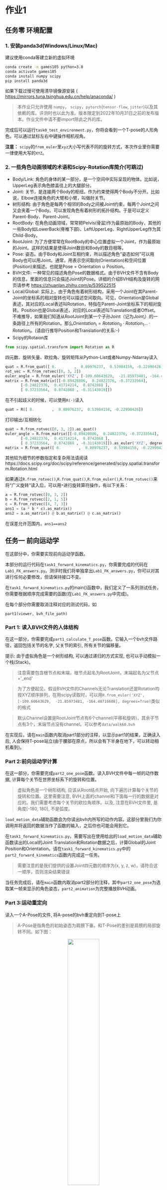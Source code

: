 # 作业1

## 任务零  环境配置

### 1. 安装panda3d(Windows/Linux/Mac)

建议使用conda等建立新的虚拟环境
```bash
conda create -n games105 python=3.8
conda activate games105
conda install numpy scipy
pip install panda3d
```
如果下载过慢可使用清华镜像源安装 ( https://mirrors.tuna.tsinghua.edu.cn/help/anaconda/ )

> 本作业只允许使用 `numpy`， `scipy`，`pytorch`(`tensor-flow`, `jitter`)以及其依赖的库。评测时也以此为准。版本限定到2022年10月31日之前的发布版本。作业文件中请不要import除此之外的库。

完成后可以运行`task0_test_environment.py`，你将会看到一个T-pose的人形角色。可以通过鼠标左右中键操作相机视角。

**注意：** `scipy`的`from_euler`里`xyz`大小写代表不同的旋转方式，本次作业里你需要一律使用大写的`XYZ`。

### 2. 一些角色动画领域的术语和Scipy-Rotation库简介(可跳过)

* Body/Link: 角色的身体的某一部分，是一个空间中实际呈现的物体。比如说，UpperLeg表示角色膝盖往上的大腿部分。
* Joint: 关节，是连接两个Body的枢纽。作为约束使得两个Body不分开。比如说，Elbow连接角色的大臂和小臂，叫做肘关节。
* 树形结构: 由于角色是每两个相邻的Body之间被Joint约束，每两个Joint之间又会夹着一个Body。可以发现角色有着树形的拓扑结构。于是可以定义Parent-Body、Parent-Joint。
* RootBody: 在角色动画领域，常常把Pelvis(骨盆)作为最原始的Body，其他的一些Body如LowerBack(脊椎下部)、LeftUpperLeg、RightUpperLeg作为其Child-Body。
* RootJoint: 为了方便常常在RootBody的中心位置虚拟一个Joint，作为最原始的Joint。这样的结果是使得Joint数目和Body的数目相等。
* Pose: 姿态。由于Body和Joint互相约束，所以描述角色“姿态如何”可以用Body也可以用Joint。通常，用表示空间取向(Orientation)和空间位置(Position)来描述。也就是Pose = Orientation $\cup$ Position。
* BVH文件: 一种常见的描述角色Pose的数据格式。由于BVH文件不含有Body的信息，里面的信息只会描述Joint的Pose。详细的介绍BVH结构及旋转的网页请参考 https://zhuanlan.zhihu.com/p/539522515
* Local/Global: 实际上，由于角色有着树形结构，采用一个Joint在其Parent-Joint的坐标系的相对旋转也可以描述空间取向。可见，Orientation是Global表述，其对应的Local表述叫Rotation，特指在Parent-Joint坐标系下的相对旋转。Position也是Global表述，对应的Local表述叫Translation或者Offset。不难推导，如果我们知道从RootJoint到某一个子孙Joint（记为$Joint_{i}$）的一条路径上所有的Rotation。那么$Orientation_i=Rotation_0\cdot Rotation_1 ... \cdot Rotation_i$。(请自行推导Position和Translation的关系:-)
* Scipy的Rotaion库
```python
from scipy.spatial.transform import Rotation as R
```
四元数、旋转矢量、欧拉角、旋转矩阵从Python-List或者Numpy-Ndarray读入
```python
quat = R.from_quat([ 0.        ,  0.80976237,  0.53984158, -0.22990426])
rot_vec = R.from_rotvec([0, 3, 2])
euler_angle = R.from_euler('XYZ', [-109.60643629,  -21.85973481, -164.48716608], degrees=True)
matrix = R.from_matrix([[-0.89428806,  0.24822376, -0.37233564],
       [-0.24822376,  0.41714214,  0.8742868 ],
       [ 0.37233564,  0.8742868 , -0.31143019]])
```
在不引起歧义的时候，可以使用`R(·)`读入
```python
quat = R([ 0.        ,  0.80976237,  0.53984158, -0.22990426])
```
打印输出/互相转化
```python
quat = R.from_rotvec([0, 3, 2]).as_quat()
euler_angle = R.from_matrix([[-0.89428806,  0.24822376, -0.37233564],
       [-0.24822376,  0.41714214,  0.8742868 ],
       [ 0.37233564,  0.8742868 , -0.31143019]]).as_euler('XYZ', degrees=True)
matrix = R.from_quat([ 0.        ,  0.80976237,  0.53984158, -0.22990426]).as_matrix()
```
其他较为细节的参数指定和复杂用法请阅读https://docs.scipy.org/doc/scipy/reference/generated/scipy.spatial.transform.Rotation.html

如果通过`R.from_rotvec()`,`R.from_quat()`,`R.from_euler()`,`R.from_rotvec()`来将“广义旋转”读入后，可以用`*`进行旋转算符操作，有以下关系：
```python
a = R.from_rotvec([0, 3, 2])
b = R.from_rotvec([2, 1, 5])
c = R.from_rotvec([4, 7, 3])
ans1 = (a * b * c).as_matrix()
ans2 = a.as_matrix() @ b.as_matrix() @ c.as_matrix()
```
在误差允许范围内，`ans1==ans2`



## 任务一 前向运动学
在这部分中，你需要实现前向运动学函数。

本部分的运行代码在`task1_forward_kinematics.py`，你需要完成的代码在`Lab1_FK_answers.py`。测评时我们将单独拿出`Lab1_FK_answers.py`，你可以对其进行任何必要修改，但请保持接口不变。

在`task1_forward_kinematics.py`的main()函数中，我们定义了一系列测试任务，你需要根据顺序完成需要的函数(在`Lab1_FK_answers.py`中完成)。

在每个部分你需要取消注释对应的测试代码，如
```
part1(viewer, bvh_file_path)
```

### Part 1: 读入BVH文件的人体结构

在这一部分，你需要完成`part1_calculate_T_pose`函数。它输入一个bvh文件路径，返回包括关节的名字, 父关节的索引, 所有关节的偏移量。

提示: 由于虚拟角色是一个树形结构, 可以通过递归的方式实现, 也可以手动模拟一个栈(Stack)。

> 注意需要包含根节点和末端，根节点起名为RootJoint，末端起名为父节点+'_end'

> 为了方便起见，假设BVH文件的Channels无论Translation还是Rotation均按XYZ顺序排列，在用scipy读取时，可以用`R.from_euler('XYZ', [-109.60643629,  -21.85973481, -164.48716608], degrees=True)`类似的格式

> 默认Channel设置是RootJoint节点有6个channel(平移和旋转)，其余子节点有3个，末端节点没有channel。可以参考`data/walk60.bvh`

在实现后，请在`main`函数内取消part1部分的注释，以显示part1的结果，正确读入后, 人会保持T-pose站立(由于腰部在原点，所以会有下半身在地下，可以转动相机看到)。

### Part 2:前向运动学计算

在这一部分，你需要完成`part2_one_pose`函数。读入BVH文件中每一帧的动作数据, 计算每个关节在世界坐标系下的旋转和位置。

> 虚拟角色是一个树形结构, 应该从Root结点开始, 向下遍历计算每个关节的旋转和位置。这里需要注意, BVH上面的channel和下面每一行的数据是对应的。我们需要考虑每个关节的欧拉角顺序。以及, 注意在BVH文件里, 是角度[-180, 180], 不是弧度。 

`load_motion_data`辅助函数会为你读出bvh内所写的动作内容。这部分里我们为你调用并将返回的数据当作了函数的输入，之后你也可能会用到它。

在`task1_forward_kinematics.py`，需要写出在使用给出的`load_motion_data`辅助函数读出的Local的Joint Translation和Rotation数据之后，计算Global的Joint Position和Orientation。请在`task1_forward_kinematics.py`中的`part2_forward_kinematics`函数内完成这一任务。
> 需要注意的是我们提供的设置Joint四元数的顺序为(x, y, z, w)，请符合这一顺序，否则渲染结果错误

当任务完成后，请在`main`函数内取消part2部分的注释，其中`part2_one_pose`为选取某一帧来显示的角色姿态，`part2_animation`为完整播放BVH动画。

### Part 3:运动重定向

读入一个A-Pose的文件, 将A-pose的bvh重定向到T-pose上
> A-Pose是指角色的初始姿态为肩膀下垂。和T-Pose的差别是肩膀的局部旋转不同。如下图：

<div align="center">
 <img src="images/apose.png" width = "45%" >
</div>

我们希望你将其转变成一个以T-pose为初始姿态的bvh。故而我们调用你在part1所写的函数读取了一个T-pose的表示。希望你完成`part3_retarget_func`函数，返回一个`motion_data`。我们会将T-pose和你返回的`motion_data`输入到你在part2所写的函数中，希望获取正确的运动结果。

> 我们这里采用的A-Pose是在Local-Rotation上将lshoulder用欧拉角XYZ的格式旋转[0, 0, -45]度，将rshoulder用欧拉角XYZ的格式旋转[0, 0, 45]度。虽然有了两个bvh的你应该不需要这个信息，但是它会帮你极大简化工作量。

当任务完成后，请在`main`函数内取消part3部分的注释，会得到重定向后的运动动画。

### Part 4(选做):任意BVH重定向
在网络上有很多开源的BVH数据集，是由真人动作捕捉数据得到的。如LaFAN、SFU-Mocap数据集。

```
LaFAN: https://github.com/ubisoft/ubisoft-laforge-animation-dataset
SFU-Mocap: https://github.com/ubisoft/ubisoft-laforge-animation-dataset
```

它们的节点和我们的有可能不一致，如果有兴趣还是可以将其进行重定向来进行播放使用的。

## 任务二 逆向运动学

在这部分中，你需要实现一个简化的逆向运动学函数。你可以选择任何你喜欢的IK实现方式，比如CCD,雅各比等。各个任务中，IK精度要求都为误差距离`0.01`以内即可(如果能到达目标位置的话)。为了保证帧率，建议限制最大迭代次数。

本部分的运行代码在`task2_inverse_kinematics.py`，你需要完成的代码在`Lab2_IK_answers.py`。测评时我们将单独拿出`Lab2_IK_answers.py`，你可以对其进行任何必要修改，但请保持接口不变。

### Part 1: 静态逆向运动学

假设角色处于静止状态，起始为T-pose，你需要在此基础上调整姿态，保持根节点固定在原地不动，让其左手够到给定位置。

> 此过程相当于在操作一个从固定点开始，到左手为止的机械臂。而你需要获取这些可操控关节的索引。不过我们已经为你实现了一个获取可操控路径的函数，请你仔细阅读`MetaData`类，里面记录了你需要的一些固定信息，并提供了一个获取路径的函数。


本部分需要你完成的函数为`part1_inverse_kinematics`，在这个函数中你需要计算能使左手到达给定位置的角色关节位置和旋转，具体的输入输出要求可以看代码中的注释。

为了测试你实现的逆向运动学算法，我们设计了三个小问题，难度逐渐提高。在`part1_simple`中，我们将根节点设在腰部，即保持腰部位置不动，让左手够到输入的指定位置。在`part1_hard`中，根节点为左脚，最终实现的效果应该与下图相似，角色通过倾斜身体和弯曲手臂使左手够到指定位置。

<div align="center">
 <img src="images/inverse_kinematics_before.png" width = "45%" >
 <img src="images/inverse_kinematics_after.png" width = "45%" >
</div>

如果正确完成了part1_inverse_kinematics，那么在`part1_animation`中不用做任何额外代码，就可以通过`wasd`控制marker的位置，来实时改变角色的姿态，以保持角色的左手始终与marker位置重合。

### Part 2: 逆向运动学+bvh

输入一个bvh，要求角色的其他身体部分在按照bvh动作的同时，左手在水平方向上对根节点保持静止，竖直方向上维持同一个绝对高度。

在这部分中，你需要实现`part2_inverse_kinematics`函数，该函数的输入中包括左手相对于角色根节点的x方向、z方向目标位置，以及y方向的目标绝对高度，你的实现需要计算出左肩以下的关节位置及旋转，使左手保持在目标位置，同时身体其他部分的动作要和bvh一致。

实现完这个函数后，请在`task2_inverse_kinematics.py`的`main`部分中取消调用`part2`函数的注释，运行代码后的效果应该与下图相似。

<div align="center">
 <img src="images/ik_p2_1.png" width = "45%" >
 <img src="images/ik_p2_2.png" width = "45%" >
</div>

### Part 3(选做)： 两个目标的逆向运动学

与Part 1类似，这次我们同时给出左手和右手的目标位置，你需要实现逆向运动学算法使两只手都尽量满足目标要求

本部分需要在`bonus_inverse_kinematics`实现逆向运动学算法，计算出的角色姿态需要同时满足两只手的目标位置约束。

实现完成后，请在`task2_inverse_kinematics.py`的`main`部分中取消调用`bonus`函数的注释，运行检查效果。两个目标位置可以分别通过`wasd`和方向键控制。

## 提交

作业提交通过[http://cn.ces-alpha.org/course/register/GAMES-105-Animation-2022/](http://cn.ces-alpha.org/course/register/GAMES-105-Animation-2022/)，邀请码`GAMES-FCA-2022`。

需要提交的文件是`Lab1_FK_answers.py`和`Lab2_IK_answers.py`。如果你有想要展示的东西，也可以额外提交一个zip(文件大小请不要超过20M)

如有问题或Bug，可以在issue，QQ群和我们的[课程讨论版](https://github.com/GAMES-105/GAMES-105/discussions)内进行讨论。
#   G A M E S 1 0 5  
 